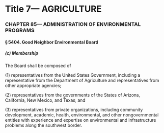 
# Title 7— AGRICULTURE
### CHAPTER 85— ADMINISTRATION OF ENVIRONMENTAL PROGRAMS
#### § 5404. Good Neighbor Environmental Board
##### (c) Membership

The Board shall be composed of

(1) representatives from the United States Government, including a representative from the Department of Agriculture and representatives from other appropriate agencies;

(2) representatives from the governments of the States of Arizona, California, New Mexico, and Texas; and

(3) representatives from private organizations, including community development, academic, health, environmental, and other nongovernmental entities with experience and expertise on environmental and infrastructure problems along the southwest border.
